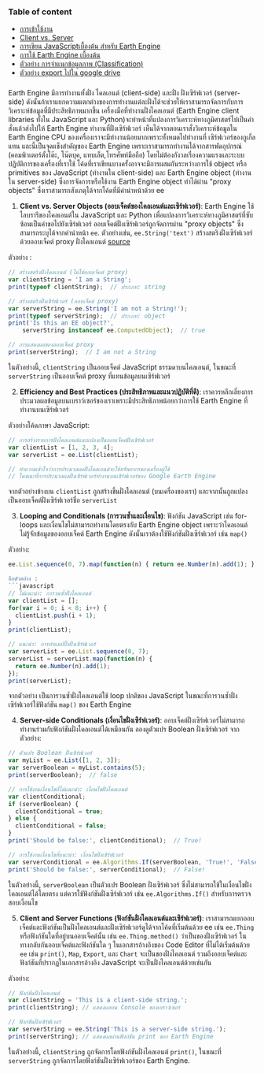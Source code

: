 ### Table of content
* [การเข้าใช้งาน](./README.md)
* [Client vs. Server](./0_client_vs_server.md)
* [การเขียน JavaScriptเบื้องต้น สำหรับ Earth Engine](./1_JavaScript.md)
* [การใช้ Earth Engine เบื้องต้น](./2_GEE_basic.md)
* [ตัวอย่าง การจำแนกข้อมูลภาพ (Classification)](./3_Classification.md)
* [ตัวอย่าง export ไปใน google drive](./4_export.md)


### 
Earth Engine มีการทำงานทั้งฝั่ง ไคลเอนต์ (client-side) และฝั่ง ฝั่งเซิร์ฟเวอร์ (server-side) ดังนั้นถ้าเราแยกความแตกต่างของการทำงานแต่ละฝั่งได้จะช่วยให้เราสามารถจัดการกับการวิเคราะห์ข้อมูลที่มีประสิทธิภาพมากขึ้น เครื่องมือที่ทำงานฝั่งไคลเอนต์ (Earth Engine client libraries ทั้งใน JavaScript และ Python)จะทำหน้าที่แปลงการวิเคราะห์ทางภูมิศาสตร์ไปเป็นคำสั่งแล้วส่งไปให้ Earth Engine ทำงานที่ฝั่งเซิร์ฟเวอร์ เห็นได้จากตอนเราสั่งวิเคราะห์ข้อมูลใน Earth Engine CPU ของเครื่องเราจะมีทำงานน้อยมากเพราะทั้งหมดไปทำงานที่ เซิร์ฟเวอร์ของกูเกิ้ลแทน และนี้เป็นจุดแข็งสำคัญของ Earth Engine เพราะเราสามารถทำงานได้จากสารพัดอุปกรณ์ (คอมพิวเตอร์ตั้งโต๊ะ, โน๊ตบุค, แทบเล็ต,​โทรศัพท์มือถือ) โดยไม่ต้องกังวลเรื่องความแรงและระบบปฏิบัติการของเครื่องที่เราใช้  โค้ดที่เราเขียนบางครั้งอาจจะมีการผสมกันระหว่างการใช้ object หรือ primitives ของ JavaScript (ทำงานใน client-side) และ Earth Engine object (ทำงานใน server-side) ซึ่งการจัดการหรือใช้งาน Earth Engine object ทำได้ผ่าน "proxy objects" ซึ่งเราสามารถสังเกตุได้จากโค้ดที่มีคำนำหน้าด้วย ee

1. **Client vs. Server Objects (ออบเจ็คต์ของไคลเอนต์และเซิร์ฟเวอร์)**: Earth Engine ใช้ไลบรารีของไคลเอนต์ใน JavaScript และ Python เพื่อแปลงการวิเคราะห์ทางภูมิศาสตร์ที่ซับซ้อนเป็นคำขอไปยังเซิร์ฟเวอร์ ออบเจ็คต์ฝั่งเซิร์ฟเวอร์ถูกจัดการผ่าน "proxy objects" ซึ่งสามารถระบุได้จากคำนำหน้า `ee`. ตัวอย่างเช่น, `ee.String('text')` สร้างสตริงฝั่งเซิร์ฟเวอร์ด้วยออบเจ็คต์ proxy ฝั่งไคลเอนต์ [source](https://developers.google.com/earth-engine/guides/client_server)

ตัวอย่าง :
```javascript
// สร้างสตริงฝั่งไคลเอนต์ (ไม่ใช่ออบเจ็คต์ proxy)
var clientString = 'I am a String';
print(typeof clientString);  // ประเภท: string

// สร้างสตริงฝั่งเซิร์ฟเวอร์ (ออบเจ็คต์ proxy)
var serverString = ee.String('I am not a String!');
print(typeof serverString);  // ประเภท: object
print('Is this an EE object?',
    serverString instanceof ee.ComputedObject);  // true

// การแสดงผลของออบเจ็คต์ proxy
print(serverString);  // I am not a String
```
ในตัวอย่างนี้, `clientString` เป็นออบเจ็คต์ JavaScript ธรรมดาบนไคลเอนต์, ในขณะที่ `serverString` เป็นออบเจ็คต์ proxy ที่แทนข้อมูลบนเซิร์ฟเวอร์

2. **Efficiency and Best Practices (ประสิทธิภาพและแนวปฏิบัติที่ดี)**: เราควรหลีกเลี่ยงการประมวลผลข้อมูลบนเบราว์เซอร์ของเราเพราะมีประสิทธิภาพน้อยกว่าการใช้ Earth Engine ที่ทำงานบนเซิร์ฟเวอร์ 

ตัวอย่างโค้ดภาษา JavaScript:
```javascript
// การสร้างรายการฝั่งไคลเอนต์และแปลงเป็นออบเจ็คต์ฝั่งเซิร์ฟเวอร์
var clientList = [1, 2, 3, 4];
var serverList = ee.List(clientList);

// ทำความเข้าใจว่าการประมวลผลฝั่งไคลเอนต์จะใช้ทรัพยากรของเครื่องผู้ใช้
// ในขณะที่การประมวลผลฝั่งเซิร์ฟเวอร์ทำงานบนเซิร์ฟเวอร์ของ Google Earth Engine
```
จากตัวอย่างข้างบน `clientList` ถูกสร้างขึ้นฝั่งไคลเอนต์ (บนเครื่องของเรา) และจากนั้นถูกแปลงเป็นออบเจ็คต์ฝั่งเซิร์ฟเวอร์ชื่อ `serverList` 

3. **Looping and Conditionals (การวนซ้ำและเงื่อนไข)**: ฟังก์ชัน JavaScript เช่น for-loops และเงื่อนไขไม่สามารถทำงานโดยตรงกับ Earth Engine object เพราะว่าไคลเอนต์ไม่รู้จักข้อมูลของออบเจ็คต์ Earth Engine ดังนั้นเราต้องใช้ฟังก์ชันฝั่งเซิร์ฟเวอร์ เช่น `map()` 

ตัวอย่าง: 
```javascript
ee.List.sequence(0, 7).map(function(n) { return ee.Number(n).add(1); })```

อีกตัวอย่าง :
```javascript
// ไม่แนะนำ: การวนซ้ำฝั่งไคลเอนต์
var clientList = [];
for(var i = 0; i < 8; i++) {
  clientList.push(i + 1);
}
print(clientList);

// แนะนำ: การทำแมปปิ้งฝั่งเซิร์ฟเวอร์
var serverList = ee.List.sequence(0, 7);
serverList = serverList.map(function(n) {
  return ee.Number(n).add(1);
});
print(serverList);
```
จากตัวอย่าง เป็นการวนซ้ำฝั่งไคลเอนต์ใช้ loop ปกติของ JavaScript ในขณะที่การวนซ้ำฝั่งเซิร์ฟเวอร์ใช้ฟังก์ชัน `map()` ของ Earth Engine

4. **Server-side Conditionals (เงื่อนไขฝั่งเซิร์ฟเวอร์)**: ออบเจ็คต์ฝั่งเซิร์ฟเวอร์ไม่สามารถทำงานร่วมกับฟังก์ชันฝั่งไคลเอนต์ได้เหมือนกัน ลองดูตัวแปร Boolean ฝั่งเซิร์ฟเวอร์ จากตัวอย่าง:
```javascript
// ตัวแปร Boolean ฝั่งเซิร์ฟเวอร์
var myList = ee.List([1, 2, 3]);
var serverBoolean = myList.contains(5);
print(serverBoolean);  // false

// การใช้งานเงื่อนไขที่ไม่แนะนำ: เงื่อนไขฝั่งไคลเอนต์
var clientConditional;
if (serverBoolean) {
  clientConditional = true;
} else {
  clientConditional = false;
}
print('Should be false:', clientConditional);  // True!

// การใช้งานเงื่อนไขที่แนะนำ: เงื่อนไขฝั่งเซิร์ฟเวอร์
var serverConditional = ee.Algorithms.If(serverBoolean, 'True!', 'False!');
print('Should be false:', serverConditional);  // False!
```
ในตัวอย่างนี้, `serverBoolean` เป็นตัวแปร Boolean ฝั่งเซิร์ฟเวอร์ ซึ่งไม่สามารถใช้ในเงื่อนไขฝั่งไคลเอนต์ได้โดยตรง แต่ควรใช้ฟังก์ชันฝั่งเซิร์ฟเวอร์ เช่น `ee.Algorithms.If()` สำหรับการตรวจสอบเงื่อนไข

5. **Client and Server Functions (ฟังก์ชันฝั่งไคลเอนต์และเซิร์ฟเวอร์)**: เราสามารถแยกออบเจ็คต์และฟังก์ชันเป็นฝั่งไคลเอนต์และฝั่งเซิร์ฟเวอร์ดูได้จากโค้ดที่เริ่มต้นด้วย ee เช่น `ee.Thing` หรือฟังก์ชันใดที่อยู่บนออบเจ็คต์นั้น เช่น `ee.Thing.method()` ว่าเป็นของฝั่งเซิร์ฟเวอร์ ในทางกลับกันออบเจ็คต์และฟังก์ชันใด ๆ ในเอกสารอ้างอิงของ Code Editor ที่ไม่ได้เริ่มต้นด้วย `ee` เช่น `print()`, `Map`, `Export`, และ `Chart` จะเป็นของฝั่งไคลเอนต์ รวมถึงออบเจ็คต์และฟังก์ชันที่ปรากฏในเอกสารอ้างอิง JavaScript จะเป็นฝั่งไคลเอนต์ด้วยเช่นกัน

ตัวอย่าง:
```javascript
// ฟังก์ชันฝั่งไคลเอนต์
var clientString = 'This is a client-side string.';
print(clientString); // แสดงผลบน Console ของเบราว์เซอร์

// ฟังก์ชันฝั่งเซิร์ฟเวอร์
var serverString = ee.String('This is a server-side string.');
print(serverString); // แสดงผลผ่านฟังก์ชัน print ของ Earth Engine
```
ในตัวอย่างนี้, `clientString` ถูกจัดการโดยฟังก์ชันฝั่งไคลเอนต์ `print()`, ในขณะที่ `serverString` ถูกจัดการโดยฟังก์ชันฝั่งเซิร์ฟเวอร์ของ Earth Engine.